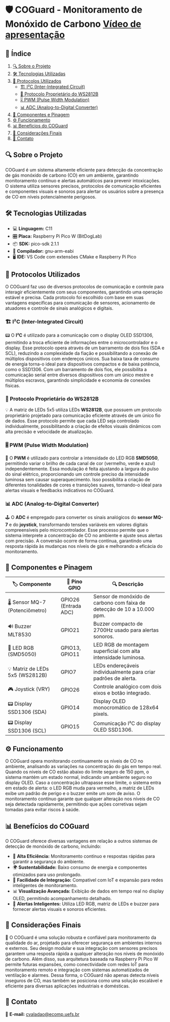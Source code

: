 # 🛡️ COGuard - Monitoramento de Monóxido de Carbono [Vídeo de apresentação](https://youtu.be/ot9eqI7_r4o)

## 📖 Índice

1. [🔍 Sobre o Projeto](#sobre-o-projeto)
2. [🛠️ Tecnologias Utilizadas](#tecnologias-utilizadas)
3. [🔗 Protocolos Utilizados](#protocolos-utilizados)
   - [🏗️ I²C (Inter-Integrated Circuit)](#i²c-inter-integrated-circuit)
   - [🔷 Protocolo Proprietário do WS2812B](#protocolo-proprietário-do-ws2812b)
   - [🎚️ PWM (Pulse Width Modulation)](#pwm-pulse-width-modulation)
   - [📊 ADC (Analog-to-Digital Converter)](#adc-analog-to-digital-converter)
4. [📌 Componentes e Pinagem](#componentes-e-pinagem)
5. [⚙️ Funcionamento](#funcionamento)
6. [📊 Benefícios do COGuard](#benefícios-do-coguard)
7. [🔎 Considerações Finais](#considerações-finais)
8. [📩 Contato](#contato)

## 🔍 Sobre o Projeto <a id="sobre-o-projeto"></a>

COGuard é um sistema altamente eficiente para detecção da concentração de gás monóxido de carbono (CO) em um ambiente, garantindo monitoramento contínuo e alertas automáticos para prevenir intoxicações. O sistema utiliza sensores precisos, protocolos de comunicação eficientes e componentes visuais e sonoros para alertar os usuários sobre a presença de CO em níveis potencialmente perigosos.

## 🛠️ Tecnologias Utilizadas <a id="tecnologias-utilizadas"></a>

- 💻 **Linguagem:** C11
- 🎛️ **Placa:** Raspberry Pi Pico W (BitDogLab)
- 📦 **SDK:** pico-sdk 2.1.1
- 🔧 **Compilador:** gnu-arm-eabi
- 🖥️ **IDE:** VS Code com extensões CMake e Raspberry Pi Pico

## 🔗 Protocolos Utilizados <a id="protocolos-utilizados"></a>

O COGuard faz uso de diversos protocolos de comunicação e controle para interagir eficientemente com seus componentes, garantindo uma operação estável e precisa. Cada protocolo foi escolhido com base em suas vantagens específicas para comunicação de sensores, acionamento de atuadores e controle de sinais analógicos e digitais.

### 🏗️ I²C (Inter-Integrated Circuit) <a id="i²c-inter-integrated-circuit"></a>

📟 O **I²C** é utilizado para a comunicação com o display OLED SSD1306, permitindo a troca eficiente de informações entre o microcontrolador e o display. Esse protocolo opera através de um barramento de dois fios (SDA e SCL), reduzindo a complexidade da fiação e possibilitando a conexão de múltiplos dispositivos com endereços únicos. Sua baixa taxa de consumo de energia torna-o ideal para dispositivos compactos e de baixa potência, como o SSD1306. Com um barramento de dois fios, ele possibilita a comunicação serial entre diversos dispositivos com um único mestre e múltiplos escravos, garantindo simplicidade e economia de conexões físicas.

### 🔷 Protocolo Proprietário do WS2812B <a id="protocolo-proprietário-do-ws2812b"></a>

💡 A matriz de LEDs 5x5 utiliza LEDs **WS2812B**, que possuem um protocolo proprietário projetado para comunicação eficiente através de um único fio de dados. Esse protocolo permite que cada LED seja controlado individualmente, possibilitando a criação de efeitos visuais dinâmicos com alta precisão e velocidade de atualização.

### 🎚️ PWM (Pulse Width Modulation) <a id="pwm-pulse-width-modulation"></a>

🌈 O **PWM** é utilizado para controlar a intensidade do LED RGB **SMD5050**, permitindo variar o brilho de cada canal de cor (vermelho, verde e azul) independentemente. Essa modulação é feita ajustando a largura do pulso do sinal elétrico, proporcionando um controle preciso da intensidade luminosa sem causar superaquecimento. Isso possibilita a criação de diferentes tonalidades de cores e transições suaves, tornando-o ideal para alertas visuais e feedbacks indicativos no COGuard.

### 📊 ADC (Analog-to-Digital Converter) <a id="adc-analog-to-digital-converter"></a>

🕹️ O **ADC** é empregado para converter os sinais analógicos do **sensor MQ-7** e do **joystick**, transformando tensões variáveis em valores digitais compreensíveis pelo microcontrolador. Esse processo permite que o sistema interprete a concentração de CO no ambiente e ajuste seus alertas com precisão. A conversão ocorre de forma contínua, garantindo uma resposta rápida às mudanças nos níveis de gás e melhorando a eficácia do monitoramento.

## 📌 Componentes e Pinagem <a id="componentes-e-pinagem"></a>

| 🏷️ Componente                 | 📌 Pino GPIO | 🔍 Descrição |
|------------------------------|-----------|---------------------------------|
| 🌡️ Sensor MQ-7 (Potenciômetro) | GPIO26 (Entrada ADC) | Sensor de monóxido de carbono com faixa de detecção de 10 a 10.000 ppm. |
| 🔊 Buzzer MLT8530            | GPIO21    | Buzzer compacto de 2700Hz usado para alertas sonoros. |
| 🌈 LED RGB (SMD5050)         | GPIO13, GPIO11 | LED RGB de montagem superficial com alta intensidade luminosa. |
| 💡 Matriz de LEDs 5x5 (WS2812B) | GPIO7     | LEDs endereçáveis individualmente para criar padrões de alerta. |
| 🎮 Joystick (VRY)            | GPIO26    | Controle analógico com dois eixos e botão integrado. |
| 📟 Display SSD1306 (SDA)     | GPIO14    | Display OLED monocromático de 128x64 pixels. |
| 📟 Display SSD1306 (SCL)     | GPIO15    | Comunicação I²C do display OLED SSD1306. |

## ⚙️ Funcionamento <a id="funcionamento"></a>

O COGuard opera monitorando continuamente os níveis de CO no ambiente, analisando as variações na concentração do gás em tempo real. Quando os níveis de CO estão abaixo do limite seguro de 150 ppm, o sistema mantém um estado normal, indicando um ambiente seguro no display OLED. Caso a concentração ultrapasse esse limite, o sistema entra em estado de alerta: o LED RGB muda para vermelho, a matriz de LEDs exibe um padrão de perigo e o buzzer emite um som de aviso. O monitoramento contínuo garante que qualquer alteração nos níveis de CO seja detectada rapidamente, permitindo que ações corretivas sejam tomadas para evitar riscos à saúde.

## 📊 Benefícios do COGuard <a id="benefícios-do-coguard"></a>

O COGuard oferece diversas vantagens em relação a outros sistemas de detecção de monóxido de carbono, incluindo:

- 🚀 **Alta Eficiência:** Monitoramento contínuo e respostas rápidas para garantir a segurança do ambiente.
- 🌍 **Sustentabilidade:** Baixo consumo de energia e componentes otimizados para uso prolongado.
- 🔧 **Facilidade de Integração:** Compatível com IoT e expansão para redes inteligentes de monitoramento.
- 📊 **Visualização Avançada:** Exibição de dados em tempo real no display OLED, permitindo acompanhamento detalhado.
- 🔔 **Alertas Inteligentes:** Utiliza LED RGB, matriz de LEDs e buzzer para fornecer alertas visuais e sonoros eficientes.

## 🔎 Considerações Finais <a id="considerações-finais"></a>

🔬 O COGuard é uma solução robusta e confiável para monitoramento da qualidade do ar, projetado para oferecer segurança em ambientes internos e externos. Seu design modular e sua integração com sensores precisos garantem uma resposta rápida a qualquer alteração nos níveis de monóxido de carbono. Além disso, sua arquitetura baseada na Raspberry Pi Pico W permite futuras expansões, como conectividade com redes IoT para monitoramento remoto e integração com sistemas automatizados de ventilação e alarmes. Dessa forma, o COGuard não apenas detecta níveis inseguros de CO, mas também se posiciona como uma solução escalável e eficiente para diversas aplicações industriais e domésticas.

## 📩 Contato <a id="contato"></a>

📧 **E-mail:** <cvaladao@ecomp.uefs.br>
